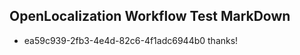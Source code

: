 ## OpenLocalization Workflow Test MarkDown
* ea59c939-2fb3-4e4d-82c6-4f1adc6944b0 thanks!

<!--HONumber=Aug16_HO3-->


